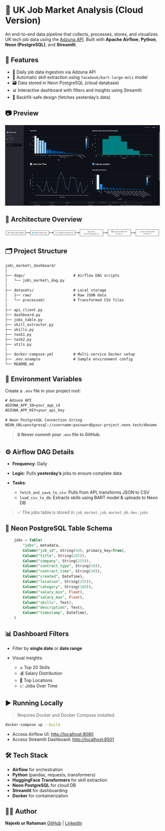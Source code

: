 # 💼 UK Job Market Analysis (Cloud Version)

An end-to-end data pipeline that collects, processes, stores, and visualizes UK tech job data using the [Adzuna API](https://developer.adzuna.com/). Built with **Apache Airflow**, **Python**, **Neon (PostgreSQL)**, and **Streamlit**.

## 🧩 Features

- 🔄 Daily job data ingestion via Adzuna API
- 🧠 Automatic skill extraction using `facebook/bart-large-mnli` model
- 🗃️ Data stored in Neon PostgreSQL (cloud database)
- 📊 Interactive dashboard with filters and insights using Streamlit
- 📅 Backfill-safe design (fetches yesterday’s data)

## 📷 Preview

![Dashboard Screenshot](assets/dashboard-overview.jpg)

## 🔧 Architecture Overview

![Architechture Screenshot](assets/architechture.png)

## 🗂️ Project Structure

```
job\_market\_dashboard/
│
├── dags/                      # Airflow DAG scripts
│   └── job\_market\_dag.py
│
├── datasets/                  # Local storage
│   ├── raw/                   # Raw JSON data
│   └── processed/             # Transformed CSV files
│
├── api_client.py
├── dashboard.py
├── jobs_table.py
├── skill_extractor.py
├── skills.py
├── task1.py
├── task2.py
├── utils.py
│
├── docker-compose.yml         # Multi-service Docker setup
├── .env.example               # Sample environment config
└── README.md
```

## 🔐 Environment Variables

Create a `.env` file in your project root:

```env
# Adzuna API
ADZUNA_APP_ID=your_app_id
ADZUNA_APP_KEY=your_api_key

# Neon PostgreSQL Connection String
NEON_URL=postgresql://username:password@your-project.neon.tech/dbname
```

> 🔒 **Never commit your `.env` file to GitHub.**

## ⚙️ Airflow DAG Details

- **Frequency**: Daily
- **Logic**: Pulls **yesterday’s** jobs to ensure complete data
- **Tasks**:

  - `fetch_and_save_to_csv`: Pulls from API, transforms JSON to CSV
  - `load_csv_to_db`: Extracts skills using BART model & uploads to Neon DB

> ✅ The jobs table is stored in `job_market.job_market_db.dev.jobs`

## 🧾 Neon PostgreSQL Table Schema

```sql
    jobs = Table(
        "jobs", metadata,
        Column("job_id", String(50), primary_key=True),
        Column("title", String(255)),
        Column("company", String(255)),
        Column("contract_type", String(50)),
        Column("contract_time", String(50)),
        Column("created", DateTime),
        Column("location", String(255)),
        Column("category", String(100)),
        Column("salary_min", Float),
        Column("salary_max", Float),
        Column("skills", Text),
        Column("description", Text),
        Column("timestamp", DateTime),
    )
```

## 📊 Dashboard Filters

- Filter by **single date** or **date range**
- Visual insights:

  - 🔝 Top 20 Skills
  - 💰 Salary Distribution
  - 📍 Top Locations
  - 📈 Jobs Over Time

## ▶️ Running Locally

> Requires Docker and Docker Compose installed.

```bash
docker-compose up --build
```

- Access Airflow UI: [http://localhost:8080](http://localhost:8080)
- Access Streamlit Dashboard: [http://localhost:8501](http://localhost:8501)

## 🛠️ Tech Stack

- **Airflow** for orchestration
- **Python** (pandas, requests, transformers)
- **HuggingFace Transformers** for skill extraction
- **Neon PostgreSQL** for cloud DB
- **Streamlit** for dashboarding
- **Docker** for containerization

## 🧑‍💻 Author

**Najeeb ur Rahaman**
[GitHub](https://github.com/najeeb-ur-rahaman) | [LinkedIn](https://www.linkedin.com/in/snajeebr)
